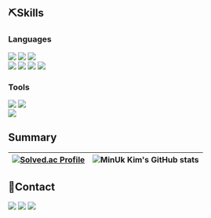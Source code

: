## ⛏️Skills
<div>
  
  ### Languages
  <a target="_blank"><img src="https://img.shields.io/badge/C-234374?style=flat&logo=C&logoColor=608BC2"/></a>
  <a target="_blank"><img src="https://img.shields.io/badge/C%23-390091?style=flat&logo=C sharp&logoColor=A179DC"/></a>
  <a target="_blank"><img src="https://img.shields.io/badge/C%2B%2B-234374?style=flat&logo=C%2B%2B&logoColor=608BC2"/></a>
  <br>
  <a target="_blank"><img src="https://img.shields.io/badge/Python-00A1FB?style=flat&logo=Python&logoColor=FCD203"/></a>
  <a target="_blank"><img src="https://img.shields.io/badge/Java-E92B2C?style=flat&logo=Java&logoColor=234374"/></a>
  <a target="_blank"><img src="https://img.shields.io/badge/JavaScript-FBD601?style=flat&logo=JavaScript&logoColor=F58233"/></a>
  <a target="_blank"><img src="https://img.shields.io/badge/Kotlin-FF6492?style=flat&logo=Kotlin&logoColor=8955F2"/></a>

  ### Tools
  <a target="_blank"><img src="https://img.shields.io/badge/Unity-000000?style=for-the-badge&logo=Unity&logoColor=FFFFFF"/></a>
  <a target="_blank"><img src="https://img.shields.io/badge/Unreal-000000?style=for-the-badge&logo=Unreal Engine&logoColor=FFFFFF"/></a>
  <br>
  <a target="_blank"><img src="https://img.shields.io/badge/MySQL-00618A?style=for-the-badge&logo=MySQL&logoColor=E48E00"/></a>
</div>

## Summary
| [![Solved.ac Profile](http://mazassumnida.wtf/api/v2/generate_badge?boj=esther78944)](https://solved.ac/esther78944/) | ![MinUk Kim's GitHub stats](https://github-readme-stats.vercel.app/api?username=TEN3T&show_icons=true&theme=tokyonight) |
| ------------------------------------------------------------------------------------------------------------------------- | --------------------------------------------------------------------------------------------------------------- |


## 📱Contact
<div>
  <a href="mailto:esther78944@gmail.com" target="_blank"><img src="https://img.shields.io/badge/Gmail-EA4235?style=flat-square&logo=Gmail&logoColor=FFFFFF"/></a>
  <a href="https://blog.naver.com/esther78944" target="_blank"><img src="https://img.shields.io/badge/blog-03E463?style=flat-square&logo=Naver&logoColor=FFFFFF"/></a>
  <a href="https://ten3t.github.io/" target="_blank"><img src="&https://img.shields.io/badge/blog-03E463?style=flat-square&logo=githubpages&logoColor=FFFFFF"/></a>
</div>
